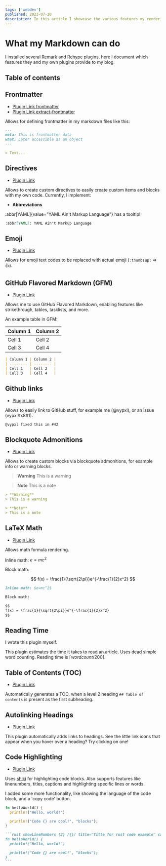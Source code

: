 ```yaml
---
tags: ['webdev']
published: 2023-07-20
description: In this article I showcase the various features my rendering pipeline for markdown can do.
---
```


# What my Markdown can do

I installed several [Remark](https://github.com/remarkjs/remark) and [Rehype](https://github.com/rehypejs/rehype) plugins, here I document which features
they and my own plugins provide to my blog.

## Table of contents

## Frontmatter

- [Plugin Link frontmatter](https://github.com/remarkjs/remark-frontmatter)
- [Plugin Link extract-frontmatter](https://github.com/mrzmmr/remark-extract-frontmatter)

Allows for defining frontmatter in my markdown files like this:

```md
---
meta: This is frontmatter data
what: Later accessible as an object
---

> Text...
```

## Directives

- [Plugin Link](https://github.com/remarkjs/remark-directive)

Allows to create custom directives to easily create custom items and blocks with my own code.
Currently, I implement:

- **Abbreviations**

:abbr[YAML]{value="YAML Ain't Markup Language"} has a tooltip!

```md
:abbr[YAML]: YAML Ain't Markup Language
```

## Emoji

- [Plugin Link](https://github.com/rhysd/remark-emoji)

Allows for emoji text codes to be replaced with actual emoji (`:thumbsup:` => :thumbsup:).

## GitHub Flavored Markdown (GFM)

- [Plugin Link](https://github.com/remarkjs/remark-gfm)

Allows me to use GitHub Flavored Markdown, enabling features like strikethrough, tables, tasklists, and more.

An example table in GFM:

| Column 1 | Column 2 |
| -------- | -------- |
| Cell 1   | Cell 2   |
| Cell 3   | Cell 4   |

```md
| Column 1 | Column 2 |
| -------- | -------- |
| Cell 1   | Cell 2   |
| Cell 3   | Cell 4   |
```

## Github links

- [Plugin Link](https://github.com/remarkjs/remark-github)

Allows to easily link to GitHub stuff, for example me (@vypxl), or an issue (vypxl/tx8#1).

```md
@vypxl fixed this in #42
```

## Blockquote Admonitions

- [Plugin Link](https://github.com/myl7/remark-github-beta-blockquote-admonitions)

Allows to create custom blocks via blockquote admonitions, for example info or warning blocks.

> **Warning**
> This is a warning

> **Note**
> This is a note

```md
> **Warning**
> This is a warning

> **Note**
> This is a note
```

## LaTeX Math

- [Plugin Link](https://github.com/remarkjs/remark-math)

Allows math formula rendering.

Inline math: $e=mc^2$

Block math:

$$
f(x) = \frac{1}{\sqrt{2\pi}}e^{-\frac{1}{2}x^2}
$$

```md
Inline math: $e=mc^2$

Block math:

$$
f(x) = \frac{1}{\sqrt{2\pi}}e^{-\frac{1}{2}x^2}
$$
```

## Reading Time

I wrote this plugin myself.

This plugin estimates the time it takes to read an article. Uses dead simple word counting. Reading time is $\lceil{wordcount / 200}\rceil$.

## Table of Contents (TOC)

- [Plugin Link](https://github.com/remarkjs/remark-toc)

Automatically generates a TOC, when a level 2 heading `## Table of contents` is present as the first subheading.

## Autolinking Headings

- [Plugin Link](https://github.com/rehypejs/rehype-autolink-headings)

This plugin automatically adds links to headings. See the little link icons that appear when you hover over a heading?
Try clicking on one!

## Code Highlighting

- [Plugin Link](https://rehype-pretty-code.netlify.app/)

Uses [shiki](https://github.com/shikijs/shiki) for highlighting code blocks.
Also supports features like linenumbers, titles, captions and highlighting specific lines or words.

I added some more functionality, like showing the language of the code block, and a 'copy code' button.

```rust showLineNumbers {2} /{}/ title="Title for rust code example" caption="This is a demonstration of a caption."
fn helloWorld() {
  println!("Hello, world!")

  println!("Code {} are cool!", "blocks");
}
```

````md
```rust showLineNumbers {2} /{}/ title="Title for rust code example" caption="This is a demonstration of a caption."
fn helloWorld() {
  println!("Hello, world!")

  println!("Code {} are cool!", "blocks");
}
```
````
